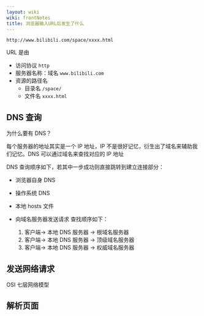 ```yaml
---
layout: wiki
wiki: frontNotes
title: 浏览器输入URL后发生了什么
---
```


`http://www.bilibili.com/space/xxxx.html`

URL 是由

- 访问协议 `http`
- 服务器名称：域名 `www.bilibili.com`
- 资源的路径名
  - 目录名 `/space/`
  - 文件名 `xxxx.html`

## DNS 查询

为什么要有 DNS？

每个服务器的地址其实是一个 IP 地址，IP 不是很好记忆，衍生出了域名来辅助我们记忆。DNS 可以通过域名来查找对应的 IP 地址

DNS 查询顺序如下，若其中一步成功则直接跳转到建立连接部分：

- 浏览器自身 DNS
- 操作系统 DNS
- 本地 hosts 文件
- 向域名服务器发送请求
  查找顺序如下：

  1. 客户端-> 本地 DNS 服务器 -> 根域名服务器
  2. 客户端-> 本地 DNS 服务器 -> 顶级域名服务器
  3. 客户端-> 本地 DNS 服务器 -> 权威域名服务器

## 发送网络请求

OSI 七层网络模型

## 解析页面

